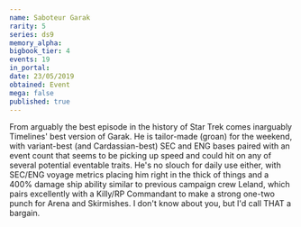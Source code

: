 ```yaml
---
name: Saboteur Garak
rarity: 5
series: ds9
memory_alpha:
bigbook_tier: 4
events: 19
in_portal:
date: 23/05/2019
obtained: Event
mega: false
published: true
---
```


From arguably the best episode in the history of Star Trek comes inarguably Timelines' best version of Garak. He is tailor-made (groan) for the weekend, with variant-best (and Cardassian-best) SEC and ENG bases paired with an event count that seems to be picking up speed and could hit on any of several potential eventable traits. He's no slouch for daily use either, with SEC/ENG voyage metrics placing him right in the thick of things and a 400% damage ship ability similar to previous campaign crew Leland, which pairs excellently with a Killy/RP Commandant to make a strong one-two punch for Arena and Skirmishes. I don't know about you, but I'd call THAT a bargain.
